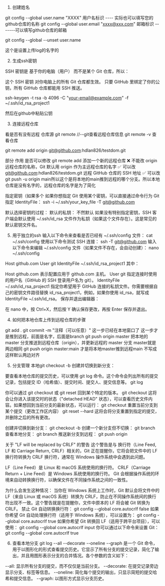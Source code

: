 1. 创建姓名

git config --global user.name "XXXX"  用户名标识  ---- 实际也可以填写您的github仓库的名称
git config --global user.email "xxxx@xxx.com"  邮箱标识  -------可以填写github仓库的邮箱

git config --global --unset user.name

这个是设置上传log的名字的




2. 生成ssh密钥

SSH 密钥是 基于你的电脑（用户） 而不是某个 Git 仓库，所以：

这个 SSH 密钥 对你电脑上的所有 Git 仓库都生效。
只要 GitHub 里绑定了你的公钥，所有 GitHub 仓库都能用 SSH 推送。

ssh-keygen -t rsa -b 4096 -C "your-email@example.com" -f ~/.ssh/id_rsa_project1

然后在github中粘贴公钥

3. 连接远程仓库

看是否有没有远程 仓库源
git remote      //--git查看远程仓库信息
git remote -v  查看仓库


git remote add origin git@github.com:hdlan826/testdom.git


部分	作用	是否可以修改
git remote add	添加一个新的远程仓库	❌ 不能改
origin	远程仓库的名称，Git 默认用 origin 作为主远程仓库的名字	✅ 可以改
git@github.com:hdlan826/testdom.git	远程 GitHub 仓库的 SSH 地址	✅ 可以改
git push -u origin main所以这个是将本地的main推到远程的哪个分支。所以本地仓库是没有名字的，远程仓库的名字是为了简化

指定密钥（如果多个
如果你想指定 Git 使用某个密钥，可以直接通过命令行为 Git 指定 IdentityFile：
ssh -i ~/.ssh/your_key_file -T git@github.com

默认选择密钥的过程：
默认的私钥：
不然默认
如果没有特别指定密钥，SSH 客户端会默认使用 ~/.ssh/id_rsa 文件作为私钥（如果这个文件存在）。这是常见的默认密钥文件名。



5. 用于独立的ssh
输入以下命令来查看是否已经有 ~/.ssh/config 文件：
cat ~/.ssh/config
使用以下命令测试 SSH 连接：
ssh -T git@github.com
输入以下命令来编辑 ~/.ssh/config 文件（如果文件不存在，会自动创建）：
nano ~/.ssh/config

Host github.com
  User git
  IdentityFile ~/.ssh/id_rsa_project1
其中：

Host github.com 表示配置应用于 github.com 主机。
User git 指定连接时使用的用户名（GitHub 的 SSH 登录用户名为 git）。
IdentityFile ~/.ssh/id_rsa_project1 指定你希望用于 GitHub 连接的私钥文件。你需要根据自己的密钥文件路径替换 id_rsa_project1，例如，如果你使用 id_rsa，就写成 IdentityFile ~/.ssh/id_rsa。
保存并退出编辑器：

在 nano 中，按 Ctrl+X，然后按 Y 确认保存更改，再按 Enter 保存并退出。



4. 如何把本地仓库上传到远程仓库的步骤


git add .
git commit -m "注释（可以任意）" 这一步已经在本地窗口了
这一步才是推到远程，前面是名字，后面是branch
git push origin master
把本地的 master 分支推送到远程仓库（origin），并更新远程的 master 分支 master就是两边相同
git push origin master:main
才是将本地master推到远程main
不写成这样默认两边对齐



5. 分支管理
本地git checkout -b <new-branch-name>创建并切换到新分支：

要查看本地仓库的提交历史，可以使用 git log 命令。这个命令会列出所有的提交记录，包括提交 ID（哈希值）、提交时间、提交人、提交信息等。
git log

你可以通过 git checkout 或 git reset 回到某个特定的版本。
git checkout <commit-hash>
这将会让你进入该提交时的状态（"detached HEAD" 状态），可以查看历史文件内容。如果想回到当前分支的最新状态，可以运行：
git checkout <branch-name>
重置当前分支到某个提交（更改工作区内容）
git reset --hard <commit-hash>
这将会将分支重置到指定的提交，并删除之后的所有更改。

创建并切换到新分支：
git checkout -b <new-branch-name>
创建一个新分支但不切换：
git branch <new-branch-name>
查看本地分支：
git branch
推送新分支到远程：
git push origin <new-branch-name>



关于 "LF will be replaced by CRLF" 的警告
这个警告是与 换行符（Line Feed, LF 和 Carriage Return, CRLF）相关的，Git 正在提醒你，它将会把文件中的 LF 换行符转换为 CRLF 换行符，通常在 Windows 操作系统中会遇到此问题。

LF（Line Feed）是 Linux 和 macOS 系统使用的换行符。
CRLF（Carriage Return + Line Feed）是 Windows 系统使用的换行符。
Git 会根据操作系统的环境来自动转换换行符，以确保文件在不同操作系统之间的一致性。

为什么会发生这种情况：
当你在 Windows 系统上工作时，Git 默认会将文件中的 LF（来自 Linux 或 macOS 系统）转换为 CRLF，防止在不同操作系统间的换行符出现不一致。这个警告就是在提醒你，文件中原本的 LF 将会被 Git 转换为 CRLF。
禁止 Git 自动转换换行符：
git config --global core.autocrlf false
如果你希望 Git 自动处理换行符（适用于 Windows 系统），可以设置为：
git config --global core.autocrlf true
如果你希望 Git 转换回 LF（适用于跨平台项目），可以使用：
git config --global core.autocrlf input
你可以通过以下命令来设置 Git：
git config --global core.autocrlf true

6. 查看本地分支
git log --all --decorate --oneline --graph 是一个 Git 命令，用于以图形化的形式查看提交历史。它显示了所有分支的提交记录，简化了输出，并且用图形表示分支的合并情况。各个参数的含义如下：

--all: 显示所有分支的提交，而不仅仅是当前分支。
--decorate: 在提交记录旁边显示分支、标签等信息。
--oneline: 简化每个提交的输出，只显示简短的提交哈希和提交信息。
--graph: 以图形方式显示分支历史。







